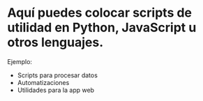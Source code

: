 # Aquí puedes colocar scripts de utilidad en Python, JavaScript u otros lenguajes.

Ejemplo:
- Scripts para procesar datos
- Automatizaciones
- Utilidades para la app web
